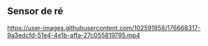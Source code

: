 ## Sensor de ré



https://user-images.githubusercontent.com/102591958/176668317-9a3edcfd-51e4-4e1b-affa-27c055819795.mp4
